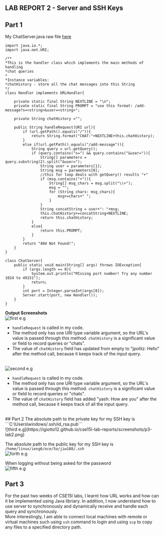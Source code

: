 ## **LAB REPORT 2 - Server and SSH Keys**

## Part 1
My ChatServer.java raw file [here](https://igiotto12.github.io/cse15l-lab-reports/Codes/ChatServer/ChatServer.java)
```
import java.io.*;
import java.net.URI;

/**
*This is the handler class which implements the main methods of handling 
*chat queries
*
*Instance variables:
*chatHistory - store all the chat messages into this String
*/
class Handler implements URLHandler{

    private static final String NEXTLINE = "\n";
    private static final String PROMPT = "use this format: /add-message?s=<string>&user=<string>";

    private String chatHistory ="";

    public String handleRequest(URI url){
        if (url.getPath().equals("/")){
            return String.format("CHAT:"+NEXTLINE+this.chatHistory);
        }
        else if(url.getPath().equals("/add-message")){
            String query = url.getQuery();
            if (query.contains("s=") && query.contains("&user=")){
                String[] parameters = query.substring(2).split("&user=");
                String user = parameters[1];
                String msg = parameters[0];
                //this for loop deals with getQuery() results "+"
                if (msg.contains("+")){
                    String[] msg_chars = msg.split("\\+");
                    msg = "";
                    for (String chars: msg_chars){
                        msg+=chars+" ";
                    } 
                }
                String concatString = user+": "+msg; 
                this.chatHistory+=concatString+NEXTLINE;
                return this.chatHistory;
            }
            else{
                return this.PROMPT;
            }
        }
        return "404 Not Found!";
    }
}

class ChatServer{
    public static void main(String[] args) throws IOException{
        if (args.length == 0){
            System.out.println("MIssing port number! Try any number 1024 to 49151");
            return;
        }
        int port = Integer.parseInt(args[0]);
        Server.start(port, new Handler());
    }
}
```

**Output Screenshots**
<br>![first e.g](https://igiotto12.github.io/cse15l-lab-reports/screenshots/p1-lab2.png)
  - ```handleRequest``` is called in my code.
  - The method only has one URI type variable argument, so the URL's value is passed through this method. ```chatHistory``` is a significant value or field to record queries or "chats".
  - The value of ```chatHistory``` field has updated from empty to "jpolitz: Hello" after the method call, because it keeps track of the input query.

  <br>![second e.g](https://igiotto12.github.io/cse15l-lab-reports/screenshots/p2-lab2.png)
- ```handleRequest``` is called in my code.
- The method only has one URI type variable argument, so the URL's value is passed through this method. ```chatHistory``` is a significant value or field to record queries or "chats".
- The value of ```chatHistory``` field has added "yash: How are you" after the method call, because it keeps track of all the input query. 
<br>
## Part 2
The absolute path to the private key for my SSH key is ```C:\Users\windows/.ssh/id_rsa.pub```
<br>![third e.g](https://igiotto12.github.io/cse15l-lab-reports/screenshots/p3-lab2.png)

The absolute path to the public key for my SSH key is ```/home/linux/ieng6/oce/5o/jiw188/.ssh```
<br>![forth e.g](https://igiotto12.github.io/cse15l-lab-reports/screenshots/p4-lab2.png)

When logging without being asked for the password
<br>![fifth e.g](https://igiotto12.github.io/cse15l-lab-reports/screenshots/p5-lab2.png)
## Part 3
For the past two weeks of CSE15l labs, I learnt how URL works and how can it be implemented using Java libriary. In addition, I now understand how to use server to synchronously and dynamically receive and handle each query and synchronously.  
More interestingly, I am able to connect local machines with remote or virtual machines such using ```ssh``` command to login and using ```scp``` to copy any files to a specified directory path. 
